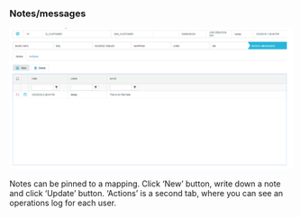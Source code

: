 ### Notes/messages

<img src="../../snapshots/mappings_21.PNG" width="650">


Notes can be pinned to a mapping. Click ‘New’ button, write down a note and click ‘Update’ button.
‘Actions’ is a second tab, where you can see an operations log for each user.
